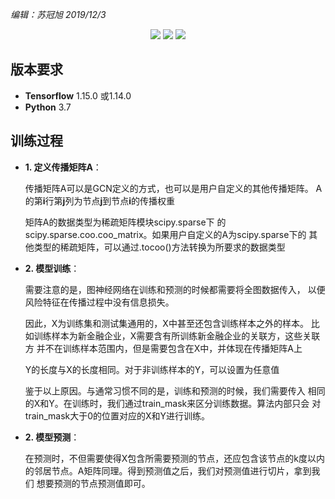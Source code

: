 *编辑：苏冠旭 2019/12/3*

<p align="center">
    <a href="https://github.com/python/cpython"><img src="https://img.shields.io/badge/Python-3.7-FF1493.svg"></a>
    <a href="https://github.com/tensorflow/tensorflow"><img src="https://img.shields.io/badge/TensorFlow-1.14.0-blue"></a>
    <a href="https://opensource.org/licenses/mit-license.php"><img src="https://badges.frapsoft.com/os/mit/mit.svg"></a>
</p>

## 版本要求

- **Tensorflow** 1.15.0 或1.14.0
- **Python** 3.7


## 训练过程

- **1. 定义传播矩阵A**：

    传播矩阵A可以是GCN定义的方式，也可以是用户自定义的其他传播矩阵。
A的第**i**行第**j**列为节点**j**到节点**i**的传播权重
    
    矩阵A的数据类型为稀疏矩阵模块scipy.sparse下
的scipy.sparse.coo.coo_matrix。如果用户自定义的A为scipy.sparse下的
其他类型的稀疏矩阵，可以通过.tocoo()方法转换为所要求的数据类型
    
- **2. 模型训练**：

    需要注意的是，图神经网络在训练和预测的时候都需要将全图数据传入，
以便风险特征在传播过程中没有信息损失。
    
    因此，X为训练集和测试集通用的，X中甚至还包含训练样本之外的样本。
比如训练样本为新金融企业，X需要含有所训练新金融企业的关联方，这些关联方
并不在训练样本范围内，但是需要包含在X中，并体现在传播矩阵A上

    Y的长度与X的长度相同。对于非训练样本的Y，可以设置为任意值
    
    鉴于以上原因。与通常习惯不同的是，训练和预测的时候，我们需要传入
相同的X和Y。在训练时，我们通过train_mask来区分训练数据。算法内部只会
对train_mask大于0的位置对应的X和Y进行训练。

- **2. 模型预测**：

    在预测时，不但需要使得X包含所需要预测的节点，还应包含该节点的k度以内
的邻居节点。A矩阵同理。得到预测值之后，我们对预测值进行切片，拿到我们
想要预测的节点预测值即可。